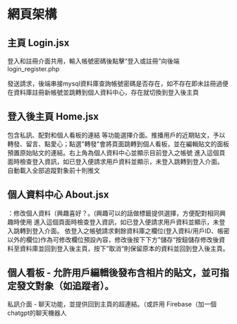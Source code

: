 # 網頁架構
## 主頁 Login.jsx
登入和註冊介面共用，輸入帳號密碼後點擊“登入或註冊”向後端 login_register.php 

發送請求，後端串接mysql資料庫查詢帳號密碼是否存在，如不存在即未註冊過便在資料庫註冊新帳號並跳轉到個人資料中心，存在就切換到登入後主頁


## 登入後主頁 Home.jsx
包含私訊、配對和個人看板的連結 等功能選擇介面。推播用戶的近期貼文，予以轉發、留言、點愛心；點選"轉發"會將頁面跳轉到個人看板，並在編輯貼文的面板預置原始貼文的連結。右上角為個人資料中心並顯示目前登入之帳號
進入這個頁面時檢查登入資訊，如已登入便請求用戶資料並顯示，未登入跳轉到登入介面。
自動載入全部追蹤對象前十則推文

## 個人資料中心 About.jsx
：修改個人資料（興趣喜好？。(興趣可以的話做標籤提供選擇，方便配對相同興趣時使用
進入這個頁面時檢查登入資訊，如已登入便請求用戶資料並顯示，未登入跳轉到登入介面。
依登入之帳號請求剩餘資料庫之欄位(登入資料/用戶ID、帳密 以外的欄位)作為可修改欄位預設內容，修改後按下下方”儲存“按鈕儲存修改後資料至資料庫並回到登入後主頁，按下”取消“則保留原本的資料並回到登入後主頁。

## 個人看板 - 允許用戶編輯後發布含相片的貼文，並可指定發文對象（如追蹤者）。


私訊介面 - 聊天功能，並提供回到主頁的超連結。（或許用 Firebase（加一個chatgpt的聊天機器人

